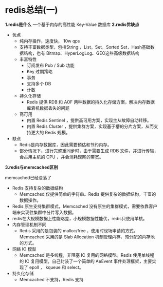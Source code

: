 # redis总结(一)
**1.redis是什么**
一个基于内存的高性能 Key-Value 数据库
**2.redis优缺点**
- 优点
    - 纯内存操作，速度快， 10w qps
    - 支持丰富数据类型，包括String ，List，Set，Sorted Set，Hash基础数据结构，也有 Bitmap、HyperLogLog、GEO这些高级数据结构
    - 丰富特性
        - 订阅发布 Pub / Sub 功能
        - Key 过期策略
        - 事务
        - 支持多个 DB
        - 计数
    - 持久化存储
        - Redis 提供 RDB 和 AOF 两种数据的持久化存储方案，解决内存数据库宕机数据丢失的问题
    - 高可用
        - 内置 Redis Sentinel ，提供高可用方案，实现主从故障自动转移。
        - 内置 Redis Cluster ，提供集群方案，实现基于槽的分片方案，从而支持更大的 Redis 规模。
- 缺点
    - Redis是内存数据库，因此需要预估和节约内存。
    - 部分情况下，进行完整重同步时，由于需要生成 RDB 文件，并进行传输，会占用主机的 CPU ，并会消耗现网的带宽。

**3.redis与memcached区别**

memcached已经没落了
- Redis 支持复杂的数据结构
    - Memcached 仅提供简单的字符串。Redis 提供复杂的数据结构，丰富的数据操作。
- Redis 原生支持集群模式，Memcached 没有原生的集群模式，需要依靠客户端来实现往集群中分片写入数据。
- redis在大规模数据上性能略差，小规模数据性能优，redis只使用单核。
- 内存管理机制不同
    - Redis 采用的是包装的 malloc/free ，使用时现场申请的方式。Memcached 采用的是 Slab Allocation 机制管理内存，预分配的内存池的方式。
-  网络 IO 模型
    - Memcached 是多线程，非阻塞 IO 复用的网络模型。Redis 使用单线程的 IO 复用模型，自己封装了一个简单的 AeEvent 事件处理框架，主要实现了 epoll ， kqueue 和 select。
- 持久化存储
    - Memcached 不支持，Redis 支持